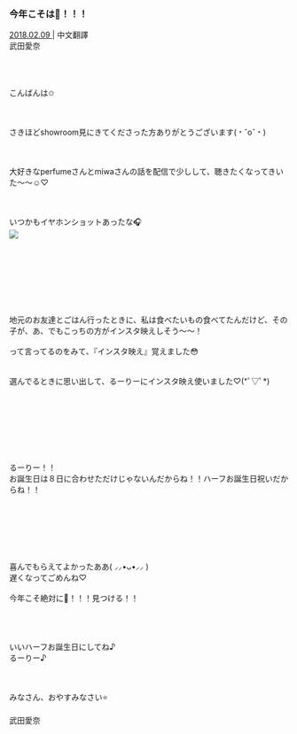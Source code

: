 ### 今年こそは🐸！！！
<a target="_blank" rel="noreferrer noopener" href="http://blog.nanabunnonijyuuni.com/s/n227/diary/detail/542?ima=1221&cd=blog">2018.02.09 </a>| 中文翻譯<a target="_blank" rel="noreferrer noopener" href=""></a><br>
武田愛奈<br>
<p><br><br><br>
こんばんは✩︎<br><br><br><br>
さきほどshowroom見にきてくださった方ありがとうございます(﹡ˆoˆ﹡)<br><br><br><br>
大好きなperfumeさんとmiwaさんの話を配信で少しして、聴きたくなってきいた〜〜☺️♡<br><br><br><br>
いつかもイヤホンショットあったな🎧<br>
<img src="../../../../../Album/Backup/Blog/Aina/Feb2018/20180209_Blog_Aina_#1.jpg"><br><br><br><br><br><br><br><br><br>
地元のお友達とごはん行ったときに、私は食べたいもの食べてたんだけど、その子が、あ、でもこっちの方がインスタ映えしそう〜〜！<br><br>
って言ってるのをみて、『インスタ映え』覚えました😳<br><br><br>
選んでるときに思い出して、るーりーにインスタ映え使いました♡(*ﾟ▽ﾟ*)<br><br><br><br><br><br><br><br><br>
るーりー！！<br>
お誕生日は８日に合わせただけじゃないんだからね！！ハーフお誕生日祝いだからね！！<br><br><br><br><br><br><br><br>
喜んでもらえてよかったああ( ⸝⸝•ᴗ•⸝⸝ )<br>
遅くなってごめんね♡<br><br>
今年こそ絶対に🐸！！！見つける！！<br><br><br><br><br>
いいハーフお誕生日にしてね♪<br>
るーりー♪<br><br><br><br>
みなさん、おやすみなさい⭐<br><br>
武田愛奈</p>